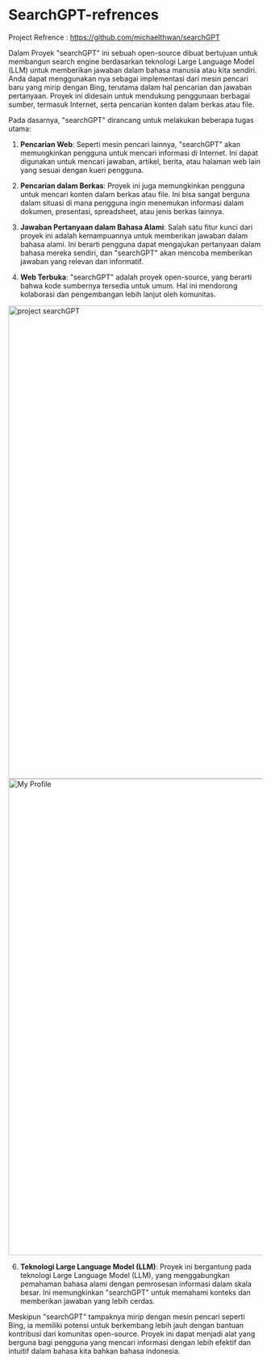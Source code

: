 # SearchGPT-refrences

Project Refrence : https://github.com/michaelthwan/searchGPT

Dalam Proyek "searchGPT" ini sebuah open-source dibuat bertujuan untuk membangun search engine berdasarkan teknologi Large Language Model (LLM) untuk memberikan jawaban dalam bahasa manusia atau kita sendiri. Anda dapat menggunakan nya sebagai implementasi dari mesin pencari baru yang mirip dengan Bing, terutama dalam hal pencarian dan jawaban pertanyaan. Proyek ini didesain untuk mendukung penggunaan berbagai sumber, termasuk Internet, serta pencarian konten dalam berkas atau file.

Pada dasarnya, "searchGPT" dirancang untuk melakukan beberapa tugas utama:

1. **Pencarian Web**: Seperti mesin pencari lainnya, "searchGPT" akan memungkinkan pengguna untuk mencari informasi di Internet. Ini dapat digunakan untuk mencari jawaban, artikel, berita, atau halaman web lain yang sesuai dengan kueri pengguna.

2. **Pencarian dalam Berkas**: Proyek ini juga memungkinkan pengguna untuk mencari konten dalam berkas atau file. Ini bisa sangat berguna dalam situasi di mana pengguna ingin menemukan informasi dalam dokumen, presentasi, spreadsheet, atau jenis berkas lainnya.

3. **Jawaban Pertanyaan dalam Bahasa Alami**: Salah satu fitur kunci dari proyek ini adalah kemampuannya untuk memberikan jawaban dalam bahasa alami. Ini berarti pengguna dapat mengajukan pertanyaan dalam bahasa mereka sendiri, dan "searchGPT" akan mencoba memberikan jawaban yang relevan dan informatif.

4. **Web Terbuka**: "searchGPT" adalah proyek open-source, yang berarti bahwa kode sumbernya tersedia untuk umum. Hal ini mendorong kolaborasi dan pengembangan lebih lanjut oleh komunitas.

<img width="937" alt="project searchGPT" src="https://github.com/SMSDWIKAD/SearchGPT-refrences/assets/148038744/6cf79627-decb-4271-9cbe-3eaa4cfdbc45">

<img width="944" alt="My Profile" src="https://github.com/SMSDWIKAD/SearchGPT-refrences/assets/148038744/5911c54c-a203-49bf-a326-d071a59e43c0">


6. **Teknologi Large Language Model (LLM)**: Proyek ini bergantung pada teknologi Large Language Model (LLM), yang menggabungkan pemahaman bahasa alami dengan pemrosesan informasi dalam skala besar. Ini memungkinkan "searchGPT" untuk memahami konteks dan memberikan jawaban yang lebih cerdas.

Meskipun "searchGPT" tampaknya mirip dengan mesin pencari seperti Bing, ia memiliki potensi untuk berkembang lebih jauh dengan bantuan kontribusi dari komunitas open-source. Proyek ini dapat menjadi alat yang berguna bagi pengguna yang mencari informasi dengan lebih efektif dan intuitif dalam bahasa kita bahkan bahasa indonesia.
